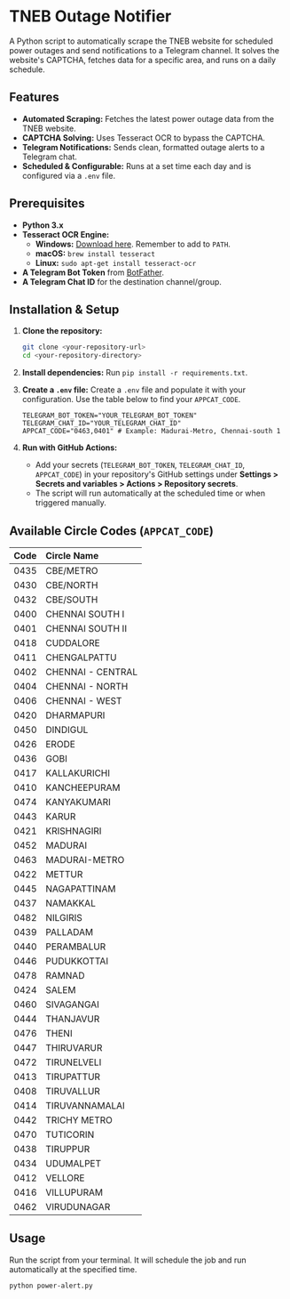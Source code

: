 # TNEB Outage Notifier

A Python script to automatically scrape the TNEB website for scheduled power outages and send notifications to a Telegram channel. It solves the website's CAPTCHA, fetches data for a specific area, and runs on a daily schedule.

## Features

* **Automated Scraping:** Fetches the latest power outage data from the TNEB website.
* **CAPTCHA Solving:** Uses Tesseract OCR to bypass the CAPTCHA.
* **Telegram Notifications:** Sends clean, formatted outage alerts to a Telegram chat.
* **Scheduled & Configurable:** Runs at a set time each day and is configured via a `.env` file.

## Prerequisites

* **Python 3.x**
* **Tesseract OCR Engine:**
    * **Windows:** [Download here](https://github.com/UB-Mannheim/tesseract/wiki). Remember to add to `PATH`.
    * **macOS:** `brew install tesseract`
    * **Linux:** `sudo apt-get install tesseract-ocr`
* **A Telegram Bot Token** from [BotFather](https://t.me/botfather).
* **A Telegram Chat ID** for the destination channel/group.

## Installation & Setup

1.  **Clone the repository:**
    ```bash
    git clone <your-repository-url>
    cd <your-repository-directory>
    ```

2.  **Install dependencies:**
    Run `pip install -r requirements.txt`.

3.  **Create a `.env` file:**
    Create a `.env` file and populate it with your configuration. Use the table below to find your `APPCAT_CODE`.
    ```env
    TELEGRAM_BOT_TOKEN="YOUR_TELEGRAM_BOT_TOKEN"
    TELEGRAM_CHAT_ID="YOUR_TELEGRAM_CHAT_ID"
    APPCAT_CODE="0463,0401" # Example: Madurai-Metro, Chennai-south 1
    ```
4.  **Run with GitHub Actions:**
    - Add your secrets (`TELEGRAM_BOT_TOKEN`, `TELEGRAM_CHAT_ID`, `APPCAT_CODE`) in your repository's GitHub settings under **Settings > Secrets and variables > Actions > Repository secrets**.
    - The script will run automatically at the scheduled time or when triggered manually.
    
## Available Circle Codes (`APPCAT_CODE`)

| Code | Circle Name       |
| :--- | :---------------- |
| 0435 | CBE/METRO         |
| 0430 | CBE/NORTH         |
| 0432 | CBE/SOUTH         |
| 0400 | CHENNAI SOUTH I   |
| 0401 | CHENNAI SOUTH II  |
| 0418 | CUDDALORE         |
| 0411 | CHENGALPATTU      |
| 0402 | CHENNAI - CENTRAL |
| 0404 | CHENNAI - NORTH   |
| 0406 | CHENNAI - WEST    |
| 0420 | DHARMAPURI        |
| 0450 | DINDIGUL          |
| 0426 | ERODE             |
| 0436 | GOBI              |
| 0417 | KALLAKURICHI      |
| 0410 | KANCHEEPURAM      |
| 0474 | KANYAKUMARI       |
| 0443 | KARUR             |
| 0421 | KRISHNAGIRI       |
| 0452 | MADURAI           |
| 0463 | MADURAI-METRO     |
| 0422 | METTUR            |
| 0445 | NAGAPATTINAM      |
| 0437 | NAMAKKAL          |
| 0482 | NILGIRIS          |
| 0439 | PALLADAM          |
| 0440 | PERAMBALUR        |
| 0446 | PUDUKKOTTAI       |
| 0478 | RAMNAD            |
| 0424 | SALEM             |
| 0460 | SIVAGANGAI        |
| 0444 | THANJAVUR         |
| 0476 | THENI             |
| 0447 | THIRUVARUR        |
| 0472 | TIRUNELVELI       |
| 0413 | TIRUPATTUR        |
| 0408 | TIRUVALLUR        |
| 0414 | TIRUVANNAMALAI    |
| 0442 | TRICHY METRO      |
| 0470 | TUTICORIN         |
| 0438 | TIRUPPUR          |
| 0434 | UDUMALPET         |
| 0412 | VELLORE           |
| 0416 | VILLUPURAM        |
| 0462 | VIRUDUNAGAR       |

## Usage

Run the script from your terminal. It will schedule the job and run automatically at the specified time.
```bash
python power-alert.py